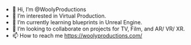 - 👋 Hi, I’m @WoolyProductions
- 👀 I’m interested in Virtual Production.
- 🌱 I’m currently learning blueprints in Unreal Engine.
- 💞️ I’m looking to collaborate on projects for TV, Film, and AR/ VR/ XR.
- 📫 How to reach me https://woolyproductions.com/

<!---
WoolyProductions/WoolyProductions is a ✨ special ✨ repository because its `README.md` (this file) appears on your GitHub profile.
You can click the Preview link to take a look at your changes.
--->
